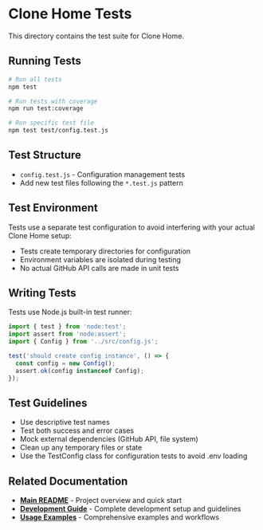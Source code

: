 # Clone Home Tests

This directory contains the test suite for Clone Home.

## Running Tests

```bash
# Run all tests
npm test

# Run tests with coverage
npm run test:coverage

# Run specific test file
npm test test/config.test.js
```

## Test Structure

- `config.test.js` - Configuration management tests
- Add new test files following the `*.test.js` pattern

## Test Environment

Tests use a separate test configuration to avoid interfering with your actual Clone Home setup:

- Tests create temporary directories for configuration
- Environment variables are isolated during testing
- No actual GitHub API calls are made in unit tests

## Writing Tests

Tests use Node.js built-in test runner:

```javascript
import { test } from 'node:test';
import assert from 'node:assert';
import { Config } from '../src/config.js';

test('should create config instance', () => {
  const config = new Config();
  assert.ok(config instanceof Config);
});
```

## Test Guidelines

- Use descriptive test names
- Test both success and error cases
- Mock external dependencies (GitHub API, file system)
- Clean up any temporary files or state
- Use the TestConfig class for configuration tests to avoid .env loading

## Related Documentation

- **[Main README](../README.md)** - Project overview and quick start
- **[Development Guide](../docs/development.md)** - Complete development setup and guidelines
- **[Usage Examples](../configs/README.md)** - Comprehensive examples and workflows
